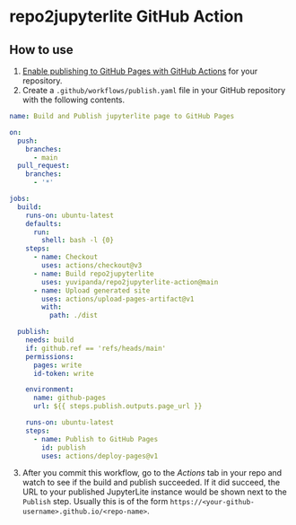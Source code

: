 # repo2jupyterlite GitHub Action

## How to use

1. [Enable publishing to GitHub Pages with GitHub Actions](https://docs.github.com/en/pages/getting-started-with-github-pages/configuring-a-publishing-source-for-your-github-pages-site#publishing-with-a-custom-github-actions-workflow)
   for your repository.
2. Create a `.github/workflows/publish.yaml` file in your GitHub repository with the following
   contents.


```yaml
name: Build and Publish jupyterlite page to GitHub Pages

on:
  push:
    branches:
      - main
  pull_request:
    branches:
      - '*'

jobs:
  build:
    runs-on: ubuntu-latest
    defaults:
      run:
        shell: bash -l {0}
    steps:
      - name: Checkout
        uses: actions/checkout@v3
      - name: Build repo2jupyterlite
        uses: yuvipanda/repo2jupyterlite-action@main
      - name: Upload generated site
        uses: actions/upload-pages-artifact@v1
        with:
          path: ./dist

  publish:
    needs: build
    if: github.ref == 'refs/heads/main'
    permissions:
      pages: write
      id-token: write

    environment:
      name: github-pages
      url: ${{ steps.publish.outputs.page_url }}

    runs-on: ubuntu-latest
    steps:
      - name: Publish to GitHub Pages
        id: publish
        uses: actions/deploy-pages@v1
```

3. After you commit this workflow, go to the *Actions* tab in your repo and watch to see
   if the build and publish succeeded. If it did succeed, the URL to your published
   JupyterLite instance would be shown next to the `Publish` step. Usually this is of
   the form `https://<your-github-username>.github.io/<repo-name>`.


